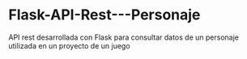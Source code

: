 # Flask-API-Rest---Personaje
API rest desarrollada con Flask para consultar datos de un personaje utilizada en un proyecto de un juego
